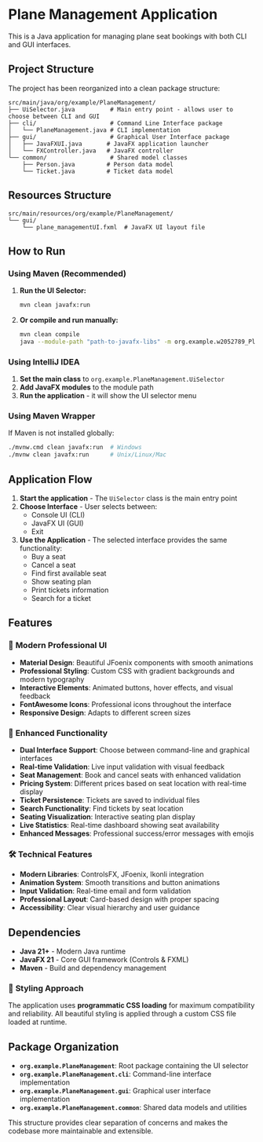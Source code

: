 # Plane Management Application

This is a Java application for managing plane seat bookings with both CLI and GUI interfaces.

## Project Structure

The project has been reorganized into a clean package structure:

```
src/main/java/org/example/PlaneManagement/
├── UiSelector.java          # Main entry point - allows user to choose between CLI and GUI
├── cli/                     # Command Line Interface package
│   └── PlaneManagement.java # CLI implementation
├── gui/                     # Graphical User Interface package
│   ├── JavaFXUI.java       # JavaFX application launcher
│   └── FXController.java   # JavaFX controller
└── common/                  # Shared model classes
    ├── Person.java         # Person data model
    └── Ticket.java         # Ticket data model
```

## Resources Structure

```
src/main/resources/org/example/PlaneManagement/
└── gui/
    └── plane_managementUI.fxml  # JavaFX UI layout file
```

## How to Run

### Using Maven (Recommended)

1. **Run the UI Selector:**
   ```bash
   mvn clean javafx:run
   ```

2. **Or compile and run manually:**
   ```bash
   mvn clean compile
   java --module-path "path-to-javafx-libs" -m org.example.w2052789_PlaneManagement/org.example.PlaneManagement.UiSelector
   ```

### Using IntelliJ IDEA

1. **Set the main class** to `org.example.PlaneManagement.UiSelector`
2. **Add JavaFX modules** to the module path
3. **Run the application** - it will show the UI selector menu

### Using Maven Wrapper

If Maven is not installed globally:
```bash
./mvnw.cmd clean javafx:run  # Windows
./mvnw clean javafx:run      # Unix/Linux/Mac
```

## Application Flow

1. **Start the application** - The `UiSelector` class is the main entry point
2. **Choose Interface** - User selects between:
   - Console UI (CLI)
   - JavaFX UI (GUI)
   - Exit
3. **Use the Application** - The selected interface provides the same functionality:
   - Buy a seat
   - Cancel a seat
   - Find first available seat
   - Show seating plan
   - Print tickets information
   - Search for a ticket

## Features

### 🎨 **Modern Professional UI**
- **Material Design**: Beautiful JFoenix components with smooth animations
- **Professional Styling**: Custom CSS with gradient backgrounds and modern typography
- **Interactive Elements**: Animated buttons, hover effects, and visual feedback
- **FontAwesome Icons**: Professional icons throughout the interface
- **Responsive Design**: Adapts to different screen sizes

### 🚀 **Enhanced Functionality**
- **Dual Interface Support**: Choose between command-line and graphical interfaces
- **Real-time Validation**: Live input validation with visual feedback
- **Seat Management**: Book and cancel seats with enhanced validation
- **Pricing System**: Different prices based on seat location with real-time display
- **Ticket Persistence**: Tickets are saved to individual files
- **Search Functionality**: Find tickets by seat location
- **Seating Visualization**: Interactive seating plan display
- **Live Statistics**: Real-time dashboard showing seat availability
- **Enhanced Messages**: Professional success/error messages with emojis

### 🛠️ **Technical Features**
- **Modern Libraries**: ControlsFX, JFoenix, Ikonli integration
- **Animation System**: Smooth transitions and button animations
- **Input Validation**: Real-time email and form validation
- **Professional Layout**: Card-based design with proper spacing
- **Accessibility**: Clear visual hierarchy and user guidance

## Dependencies

- **Java 21+** - Modern Java runtime
- **JavaFX 21** - Core GUI framework (Controls & FXML)
- **Maven** - Build and dependency management

### 🎨 **Styling Approach**
The application uses **programmatic CSS loading** for maximum compatibility and reliability. All beautiful styling is applied through a custom CSS file loaded at runtime.

## Package Organization

- **`org.example.PlaneManagement`**: Root package containing the UI selector
- **`org.example.PlaneManagement.cli`**: Command-line interface implementation
- **`org.example.PlaneManagement.gui`**: Graphical user interface implementation
- **`org.example.PlaneManagement.common`**: Shared data models and utilities

This structure provides clear separation of concerns and makes the codebase more maintainable and extensible.
